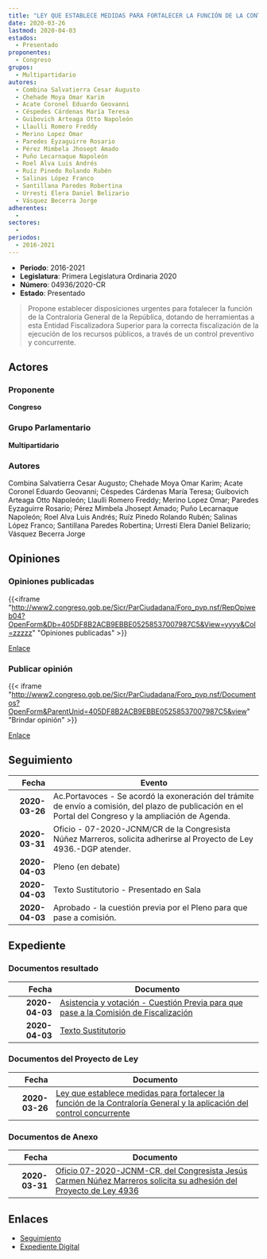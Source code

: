 ```yaml
---
title: "LEY QUE ESTABLECE MEDIDAS PARA FORTALECER LA FUNCIÓN DE LA CONTRALORÍA GENERAL Y LA APLICACIÓN DEL CONTROL CONCURRENTE"
date: 2020-03-26
lastmod: 2020-04-03
estados: 
  - Presentado
proponentes: 
  - Congreso
grupos: 
  - Multipartidario
autores: 
  - Combina Salvatierra Cesar Augusto
  - Chehade Moya Omar Karim
  - Acate Coronel Eduardo Geovanni
  - Céspedes Cárdenas María Teresa
  - Guibovich Arteaga Otto Napoleón
  - Llaulli Romero Freddy
  - Merino Lopez Omar
  - Paredes Eyzaguirre Rosario
  - Pérez Mimbela Jhosept Amado
  - Puño Lecarnaque Napoleón
  - Roel Alva Luis Andrés
  - Ruíz Pinedo Rolando Rubén
  - Salinas López Franco
  - Santillana Paredes Robertina
  - Urresti Elera Daniel Belizario
  - Vásquez Becerra Jorge
adherentes: 
  - 
sectores: 
  - 
periodos: 
  - 2016-2021
---
```


- **Periodo**: 2016-2021
- **Legislatura**: Primera Legislatura Ordinaria 2020
- **Número**: 04936/2020-CR
- **Estado**: Presentado

> Propone establecer disposiciones urgentes para fotalecer la función de la Contraloría General de la República, dotando de herramientas a esta Entidad Fiscalizadora Superior para la correcta fiscalización de la ejecución de los recursos públicos, a través de un control preventivo y concurrente.


## Actores

### Proponente

**Congreso**

### Grupo Parlamentario

**Multipartidario**

### Autores

Combina Salvatierra Cesar Augusto; Chehade Moya Omar Karim; Acate Coronel Eduardo Geovanni; Céspedes Cárdenas María Teresa; Guibovich Arteaga Otto Napoleón; Llaulli Romero Freddy; Merino Lopez Omar; Paredes Eyzaguirre Rosario; Pérez Mimbela Jhosept Amado; Puño Lecarnaque Napoleón; Roel Alva Luis Andrés; Ruíz Pinedo Rolando Rubén; Salinas López Franco; Santillana Paredes Robertina; Urresti Elera Daniel Belizario; Vásquez Becerra Jorge


## Opiniones

### Opiniones publicadas

{{<iframe "http://www2.congreso.gob.pe/Sicr/ParCiudadana/Foro_pvp.nsf/RepOpiweb04?OpenForm&Db=405DF8B2ACB9EBBE05258537007987C5&View=yyyy&Col=zzzzz" "Opiniones publicadas" >}}

[Enlace](http://www2.congreso.gob.pe/Sicr/ParCiudadana/Foro_pvp.nsf/RepOpiweb04?OpenForm&Db=405DF8B2ACB9EBBE05258537007987C5&View=yyyy&Col=zzzzz)
### Publicar opinión

{{< iframe "http://www2.congreso.gob.pe/Sicr/ParCiudadana/Foro_pvp.nsf/Documentos?OpenForm&ParentUnid=405DF8B2ACB9EBBE05258537007987C5&view" "Brindar opinión" >}}

[Enlace](http://www2.congreso.gob.pe/Sicr/ParCiudadana/Foro_pvp.nsf/Documentos?OpenForm&ParentUnid=405DF8B2ACB9EBBE05258537007987C5&view)

## Seguimiento

| Fecha | Evento |
|------:|--------|
| **2020-03-26** | Ac.Portavoces - Se acordó la exoneración del trámite de envío a comisión, del plazo de publicación en el Portal del Congreso y la ampliación de Agenda.|
| **2020-03-31** | Oficio - 07-2020-JCNM/CR de la Congresista Núñez Marreros, solicita adherirse al Proyecto de Ley 4936.-DGP atender.|
| **2020-04-03** | Pleno (en debate)|
| **2020-04-03** | Texto Sustitutorio - Presentado en Sala|
| **2020-04-03** | Aprobado - la cuestión previa por el Pleno para que pase a comisión.|


## Expediente


### Documentos resultado

| Fecha | Documento |
|------:|--------|
| **2020-04-03** | [Asistencia y votación - Cuestión Previa para que pase a la Comisión de Fiscalización](AVCP0493620200403.pdf) |
| **2020-04-03** | [Texto Sustitutorio](http://www2.congreso.gob.pe/Sicr/TraDocEstProc/Contdoc01_2011.nsf/Docpub/76AB5BEFC4702DED052585400005BB90/$FILE/TS04936-20200403.pdf) |

### Documentos del Proyecto de Ley

| Fecha | Documento |
|------:|--------|
| **2020-03-26** | [Ley que establece medidas para fortalecer la función de la Contraloría General y la aplicación del control concurrente](http://www.leyes.congreso.gob.pe/Documentos/2016_2021/Proyectos_de_Ley_y_de_Resoluciones_Legislativas/PL04936-20200326.pdf) |

### Documentos de Anexo

| Fecha | Documento |
|------:|--------|
| **2020-03-31** | [Oficio 07-2020-JCNM-CR, del Congresista Jesús Carmen Núñez Marreros solicita su adhesión del Proyecto de Ley 4936](http://www.leyes.congreso.gob.pe/Documentos/2016_2021/Adhesiones/Proyectos_de_Ley/OFICIO-07-2020-JCNM-CR..pdf) |

## Enlaces 

- [Seguimiento](http://www2.congreso.gob.pe/Sicr/TraDocEstProc/CLProLey2016.nsf/f7fff46988ca05b1052578e100829cc7/66f22831af4c8da90525853700822d5b?OpenDocument)
- [Expediente Digital](http://www2.congreso.gob.pe/Sicr/TraDocEstProc/CLProLey2016.nsf/f7fff46988ca05b1052578e100829cc7/66f22831af4c8da90525853700822d5b?OpenDocument&Click=05257FB7005EB655.eb71d0cf91d8294e05256cdf006b5706/$Body/0.1C6C)
